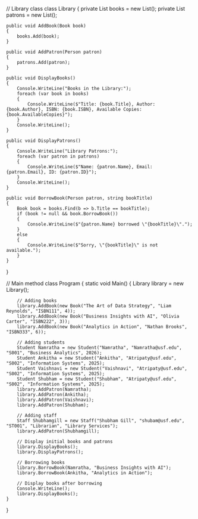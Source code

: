 // Library class
class Library
{
    private List<Book> books = new List<Book>();
    private List<Person> patrons = new List<Person>();

    public void AddBook(Book book)
    {
        books.Add(book);
    }

    public void AddPatron(Person patron)
    {
        patrons.Add(patron);
    }

    public void DisplayBooks()
    {
        Console.WriteLine("Books in the Library:");
        foreach (var book in books)
        {
            Console.WriteLine($"Title: {book.Title}, Author: {book.Author}, ISBN: {book.ISBN}, Available Copies: {book.AvailableCopies}");
        }
        Console.WriteLine();
    }

    public void DisplayPatrons()
    {
        Console.WriteLine("Library Patrons:");
        foreach (var patron in patrons)
        {
            Console.WriteLine($"Name: {patron.Name}, Email: {patron.Email}, ID: {patron.ID}");
        }
        Console.WriteLine();
    }

    public void BorrowBook(Person patron, string bookTitle)
    {
        Book book = books.Find(b => b.Title == bookTitle);
        if (book != null && book.BorrowBook())
        {
            Console.WriteLine($"{patron.Name} borrowed \"{bookTitle}\".");
        }
        else
        {
            Console.WriteLine($"Sorry, \"{bookTitle}\" is not available.");
        }
    }
}

// Main method
class Program
{
    static void Main()
    {
        Library library = new Library();

        // Adding books
        library.AddBook(new Book("The Art of Data Strategy", "Liam Reynolds", "ISBN111", 4));
        library.AddBook(new Book("Business Insights with AI", "Olivia Carter", "ISBN222", 3));
        library.AddBook(new Book("Analytics in Action", "Nathan Brooks", "ISBN333", 6));

        // Adding students
        Student Namratha = new Student("Namratha", "Namratha@usf.edu", "S001", "Business Analytics", 2026);
        Student Ankitha = new Student("Ankitha", "Atripaty@usf.edu", "S002", "Information Systems", 2025);
        Student Vaishnavi = new Student("Vaishnavi", "Atripaty@usf.edu", "S002", "Information Systems", 2025);
        Student Shubham = new Student("Shubham", "Atripaty@usf.edu", "S002", "Information Systems", 2025);
        library.AddPatron(Namratha);
        library.AddPatron(Ankitha);
        library.AddPatron(Vaishnavi);
        library.AddPatron(Shubham);

        // Adding staff
        Staff Shubhamgill = new Staff("Shubham Gill", "shubam@usf.edu", "ST001", "Librarian", "Library Services");
        library.AddPatron(Shubhamgill);

        // Display initial books and patrons
        library.DisplayBooks();
        library.DisplayPatrons();

        // Borrowing books
        library.BorrowBook(Namratha, "Business Insights with AI");
        library.BorrowBook(Ankitha, "Analytics in Action");

        // Display books after borrowing
        Console.WriteLine();
        library.DisplayBooks();
    }
}
